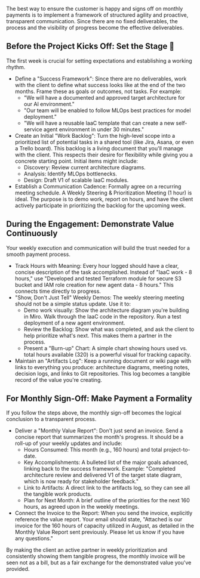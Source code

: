 The best way to ensure the customer is happy and signs off on monthly payments is to implement a framework of structured agility and proactive, transparent communication. Since there are no fixed deliverables, the process and the visibility of progress become the effective deliverables.

## Before the Project Kicks Off: Set the Stage 🤝
The first week is crucial for setting expectations and establishing a working rhythm.
 * Define a "Success Framework": Since there are no deliverables, work with the client to define what success looks like at the end of the two months. Frame these as goals or outcomes, not tasks. For example:
   * "We will have a documented and approved target architecture for our AI environment."
   * "Our team will be enabled to follow MLOps best practices for model deployment."
   * "We will have a reusable IaaC template that can create a new self-service agent environment in under 30 minutes."
 * Create an Initial "Work Backlog": Turn the high-level scope into a prioritized list of potential tasks in a shared tool (like Jira, Asana, or even a Trello board). This backlog is a living document that you'll manage with the client. This respects their desire for flexibility while giving you a concrete starting point. Initial items might include:
   * Discovery: Review current architecture diagrams.
   * Analysis: Identify MLOps bottlenecks.
   * Design: Draft V1 of scalable IaaC modules.
 * Establish a Communication Cadence: Formally agree on a recurring meeting schedule. A Weekly Steering & Prioritization Meeting (1 hour) is ideal. The purpose is to demo work, report on hours, and have the client actively participate in prioritizing the backlog for the upcoming week.

## During the Engagement: Demonstrate Value Continuously
Your weekly execution and communication will build the trust needed for a smooth payment process.
 * Track Hours with Meaning: Every hour logged should have a clear, concise description of the task accomplished. Instead of "IaaC work - 8 hours," use "Developed and tested Terraform module for secure S3 bucket and IAM role creation for new agent data - 8 hours." This connects time directly to progress.
 * "Show, Don't Just Tell" Weekly Demos: The weekly steering meeting should not be a simple status update. Use it to:
   * Demo work visually: Show the architecture diagram you're building in Miro. Walk through the IaaC code in the repository. Run a test deployment of a new agent environment.
   * Review the Backlog: Show what was completed, and ask the client to help prioritize what's next. This makes them a partner in the process.
   * Present a "Burn-up" Chart: A simple chart showing hours used vs. total hours available (320) is a powerful visual for tracking capacity.
 * Maintain an "Artifacts Log": Keep a running document or wiki page with links to everything you produce: architecture diagrams, meeting notes, decision logs, and links to Git repositories. This log becomes a tangible record of the value you're creating.

## For Monthly Sign-Off: Make Payment a Formality
If you follow the steps above, the monthly sign-off becomes the logical conclusion to a transparent process.
 * Deliver a "Monthly Value Report": Don't just send an invoice. Send a concise report that summarizes the month's progress. It should be a roll-up of your weekly updates and include:
   * Hours Consumed: This month (e.g., 160 hours) and total project-to-date.
   * Key Accomplishments: A bulleted list of the major goals advanced, linking back to the success framework. Example: "Completed architecture review and delivered V1 of the target state diagram, which is now ready for stakeholder feedback."
   * Link to Artifacts: A direct link to the artifacts log, so they can see all the tangible work products.
   * Plan for Next Month: A brief outline of the priorities for the next 160 hours, as agreed upon in the weekly meetings.
 * Connect the Invoice to the Report: When you send the invoice, explicitly reference the value report. Your email should state, "Attached is our invoice for the 160 hours of capacity utilized in August, as detailed in the Monthly Value Report sent previously. Please let us know if you have any questions."

By making the client an active partner in weekly prioritization and consistently showing them tangible progress, the monthly invoice will be seen not as a bill, but as a fair exchange for the demonstrated value you've provided.

